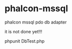 phalcon-mssql
=============

phalcon mssql pdo db adapter

it is not done yet!!!


phpunit DbTest.php
